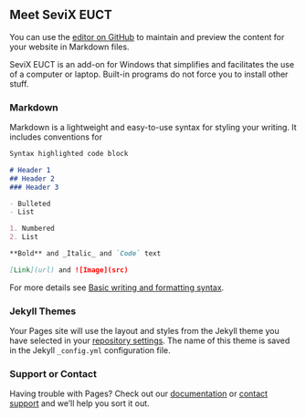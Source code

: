 ## Meet SeviX EUCT

You can use the [editor on GitHub](https://github.com/SeviX-Ofiicial/SeviX_EUCT/edit/gh-pages/index.md) to maintain and preview the content for your website in Markdown files.

SeviX EUCT is an add-on for Windows that simplifies and facilitates the use of a computer or laptop. Built-in programs do not force you to install other stuff.

### Markdown

Markdown is a lightweight and easy-to-use syntax for styling your writing. It includes conventions for

```markdown
Syntax highlighted code block

# Header 1
## Header 2
### Header 3

- Bulleted
- List

1. Numbered
2. List

**Bold** and _Italic_ and `Code` text

[Link](url) and ![Image](src)
```

For more details see [Basic writing and formatting syntax](https://docs.github.com/en/github/writing-on-github/getting-started-with-writing-and-formatting-on-github/basic-writing-and-formatting-syntax).

### Jekyll Themes

Your Pages site will use the layout and styles from the Jekyll theme you have selected in your [repository settings](https://github.com/SeviX-Ofiicial/SeviX_EUCT/settings/pages). The name of this theme is saved in the Jekyll `_config.yml` configuration file.

### Support or Contact

Having trouble with Pages? Check out our [documentation](https://docs.github.com/categories/github-pages-basics/) or [contact support](https://support.github.com/contact) and we’ll help you sort it out.
